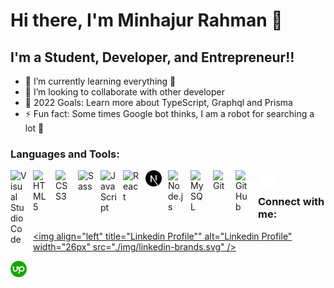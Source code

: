 # Hi there, I'm Minhajur Rahman 👋

## I'm a Student, Developer, and Entrepreneur!!

- 🌱 I’m currently learning everything 🤣
- 👯 I’m looking to collaborate with other developer
- 🥅 2022 Goals: Learn more about TypeScript, Graphql and Prisma
- ⚡ Fun fact: Some times Google bot thinks, I am a robot for searching a lot 🤣

### Languages and Tools:

<img align="left" title="Visual Studio Code" alt="Visual Studio Code" width="26px" src="https://cdn.jsdelivr.net/gh/devicons/devicon/icons/vscode/vscode-original.svg" style="padding-right:10px;" />
<img align="left" title="HTML5" alt="HTML5" width="26px" src="https://cdn.jsdelivr.net/gh/devicons/devicon/icons/html5/html5-original.svg" style="padding-right:10px;" />
<img align="left" title="CSS3" alt="CSS3" width="26px" src="https://cdn.jsdelivr.net/gh/devicons/devicon/icons/css3/css3-original.svg" style="padding-right:10px;" />
<img align="left"  title="Sass" alt="Sass" width="26px" src="https://cdn.jsdelivr.net/gh/devicons/devicon/icons/sass/sass-original.svg" style="padding-right:10px;" />
<img align="left" title="JavaScript"  alt="JavaScript" width="26px" src="https://cdn.jsdelivr.net/gh/devicons/devicon/icons/javascript/javascript-original.svg" style="padding-right:10px;" />
<img align="left" title="React"  alt="React" width="26px" src="https://cdn.jsdelivr.net/gh/devicons/devicon/icons/react/react-original.svg" style="padding-right:10px;" />
<img align="left" title="Next js" alt="Next js" width="26px" src="./img/next-js.svg" style="padding-right:10px;" />
<img align="left" title="Node.js" alt="Node.js" width="26px" src="https://cdn.jsdelivr.net/gh/devicons/devicon/icons/nodejs/nodejs-original.svg" style="padding-right:10px;" />
<img align="left" title="MySQL" alt="MySQL" width="26px" src="https://cdn.jsdelivr.net/gh/devicons/devicon/icons/mysql/mysql-original.svg" style="padding-right:10px;" />
<img align="left" title="Git" alt="Git" width="26px" src="https://cdn.jsdelivr.net/gh/devicons/devicon/icons/git/git-original.svg" style="padding-right:10px;" />
<img align="left" title="GitHub" alt="GitHub" width="26px" src="https://user-images.githubusercontent.com/3369400/139447912-e0f43f33-6d9f-45f8-be46-2df5bbc91289.png" style="padding-right:10px;" />
<img align="left" title="Terminal" alt="Terminal" width="26px" src="./img/terminal-dark.svg" />

<br/>

### Connect with me:

[<img align="left" title="Linkedin Profile"" alt="Linkedin Profile" width="26px" src="./img/linkedin-brands.svg" />](https://www.linkedin.com/in/minhajur-rahman)

[<img align="left" title="Upwork profile" alt="Upwork profile" width="26px" src="./img/upwork.png" />](https://www.upwork.com/freelancers/~01c9dc588b478ed0c3)
